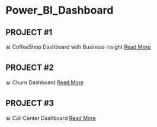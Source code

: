 # Power_BI_Dashboard
## PROJECT #1
📊 CoffeeShop Dashboard with Business Insight
 [Read More](https://github.com/Angdp3/Power_BI_Dashboard/tree/main/Project_1)

## PROJECT #2
📊 Churn Dashboard
[Read More](https://github.com/Angdp3/Power_BI_Dashboard/tree/main/Project_2)

## PROJECT #3
📊 Call Center Dashboard
[Read More](https://github.com/Angdp3/Power_BI_Dashboard/tree/main/Project_3)
